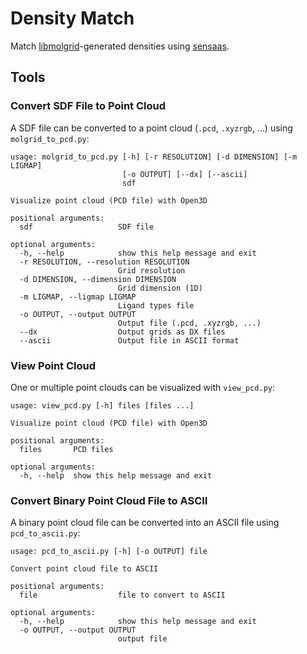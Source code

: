 # Density Match

Match [libmolgrid]()-generated densities using [sensaas]().

## Tools

### Convert SDF File to Point Cloud

A SDF file can be converted to a point cloud (`.pcd`, `.xyzrgb`, ...) using `molgrid_to_pcd.py`:
```text
usage: molgrid_to_pcd.py [-h] [-r RESOLUTION] [-d DIMENSION] [-m LIGMAP]
                         [-o OUTPUT] [--dx] [--ascii]
                         sdf

Visualize point cloud (PCD file) with Open3D

positional arguments:
  sdf                   SDF file

optional arguments:
  -h, --help            show this help message and exit
  -r RESOLUTION, --resolution RESOLUTION
                        Grid resolution
  -d DIMENSION, --dimension DIMENSION
                        Grid dimension (1D)
  -m LIGMAP, --ligmap LIGMAP
                        Ligand types file
  -o OUTPUT, --output OUTPUT
                        Output file (.pcd, .xyzrgb, ...)
  --dx                  Output grids as DX files
  --ascii               Output file in ASCII format
```

### View Point Cloud

One or multiple point clouds can be visualized with `view_pcd.py`:
```
usage: view_pcd.py [-h] files [files ...]

Visualize point cloud (PCD file) with Open3D

positional arguments:
  files       PCD files

optional arguments:
  -h, --help  show this help message and exit
```
### Convert Binary Point Cloud File to ASCII

A binary point cloud file can be converted into an ASCII file using `pcd_to_ascii.py`:
```text
usage: pcd_to_ascii.py [-h] [-o OUTPUT] file

Convert point cloud file to ASCII

positional arguments:
  file                  file to convert to ASCII

optional arguments:
  -h, --help            show this help message and exit
  -o OUTPUT, --output OUTPUT
                        output file
```